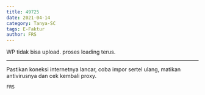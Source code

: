 ```yaml
---
title: 49725
date: 2021-04-14
category: Tanya-SC
tags: E-Faktur
author: FRS
---
```


WP tidak bisa upload. proses loading terus.

---

Pastikan koneksi internetnya lancar, coba impor sertel ulang, matikan antivirusnya dan cek kembali proxy.

`FRS`
